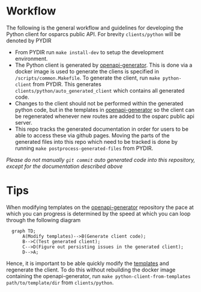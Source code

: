 # Workflow

The following is the general workflow and guidelines for developing the Python client for osparcs public API. For brevity `clients/python` will be denoted by PYDIR

- From PYDIR run `make install-dev` to setup the development environment.
- The Python client is generated by [openapi-generator](https://github.com/ITISFoundation/openapi-generator). This is done via a docker image is used to generate the cliens is specified in `/scripts/common.Makefile`. To generate the client, run `make python-client` from PYDIR. This generates `clients/python/auto_generated_client` which contains all generated code.
- Changes to the client should not be performed within the generated python code, but in the templates in [openapi-generator](https://github.com/ITISFoundation/openapi-generator) so the client can be regenerated whenever new routes are added to the osparc public api server.
- This repo tracks the generated documentation in order for users to be able to access these via github pages. Moving the parts of the generated files into this repo which need to be tracked is done by running `make postprocess-generated-files` from PYDIR.

*Please do not manually `git commit` auto generated code into this repository, except for the documentation described above*

# Tips
When modifying templates on the [openapi-generator](https://github.com/ITISFoundation/openapi-generator) repository the pace at which you can progress is determined by the speed at which you can loop through the following diagram

```mermaid
  graph TD;
      A(Modify templates)-->B(Generate client code);
      B-->C(Test generated client);
      C-->D(Figure out persisting issues in the generated client);
      D-->A;
```

Hence, it is important to be able quickly modify the [templates](https://github.com/ITISFoundation/openapi-generator/tree/master/modules/openapi-generator/src/main/resources) and regenerate the client. To do this without rebuilding the docker image containing the openapi-generator, run `make python-client-from-templates path/to/template/dir` from `clients/python`.
